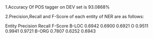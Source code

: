 1.Accuracy Of POS tagger on DEV set is 93.0868%

2.Precision,Recall and F-Score of each entity of NER are as follows:

Entity	Precision	Recall	F-Score
B-LOC	0.6942		0.6900	0.6921
O		0.9511		0.9941	0.9721
B-ORG	0.7807		0.6252	0.6943